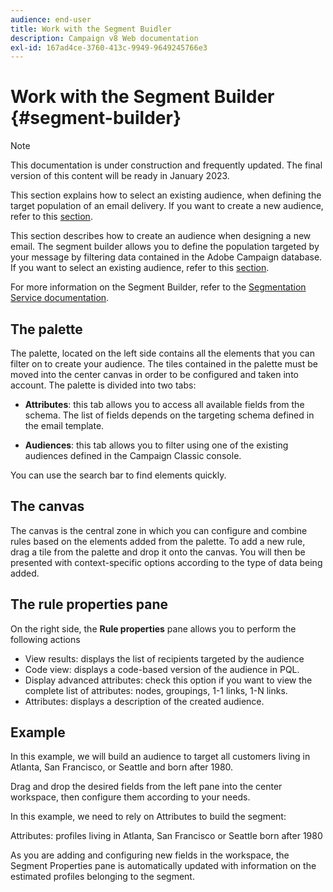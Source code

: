 ```yaml
---
audience: end-user
title: Work with the Segment Buidler
description: Campaign v8 Web documentation
exl-id: 167ad4ce-3760-413c-9949-9649245766e3
---
```

# Work with the Segment Builder {#segment-builder}

>[!NOTE]
>
>This documentation is under construction and frequently updated. The final version of this content will be ready in January 2023.

This section explains how to select an existing audience, when defining the target population of an email delivery. If you want to create a new audience, refer to this [section](segment-builder.md).

This section describes how to create an audience when designing a new email. The segment builder allows you to define the population targeted by your message by filtering data contained in the Adobe Campaign database. If you want to select an existing audience, refer to this [section](add-audience.md). 

For more information on the Segment Builder, refer to the [Segmentation Service documentation](https://experienceleague.adobe.com/docs/experience-platform/segmentation/ui/segment-builder.html?lang=en).

## The palette

The palette, located on the left side contains all the elements that you can filter on to create your audience. The tiles contained in the palette must be moved into the center canvas in order to be configured and taken into account. The palette is divided into two tabs:
	
* **Attributes**: this tab allows you to access all available fields from the schema. The list of fields depends on the targeting schema defined in the email template.

* **Audiences**: this tab allows you to filter using one of the existing audiences defined in the Campaign Classic console.

You can use the search bar to find elements quickly.

## The canvas

The canvas is the central zone in which you can configure and combine rules based on the elements added from the palette. To add a new rule, drag a tile from the palette and drop it onto the canvas. You will then be presented with context-specific options according to the type of data being added. 

## The rule properties pane

On the right side, the **Rule properties** pane allows you to perform the following actions

* View results: displays the list of recipients targeted by the audience
* Code view: displays a code-based version of the audience in PQL.
* Display advanced attributes: check this option if you want to view the complete list of attributes: nodes, groupings, 1-1 links, 1-N links.
* Attributes: displays a description of the created audience.

## Example

In this example, we will build an audience to target all customers living in Atlanta, San Francisco, or Seattle and born after 1980. 

Drag and drop the desired fields from the left pane into the center workspace, then configure them according to your needs.

In this example, we need to rely on Attributes to build the segment:

Attributes: profiles living in Atlanta, San Francisco or Seattle born after 1980

As you are adding and configuring new fields in the workspace, the Segment Properties pane is automatically updated with information on the estimated profiles belonging to the segment.
